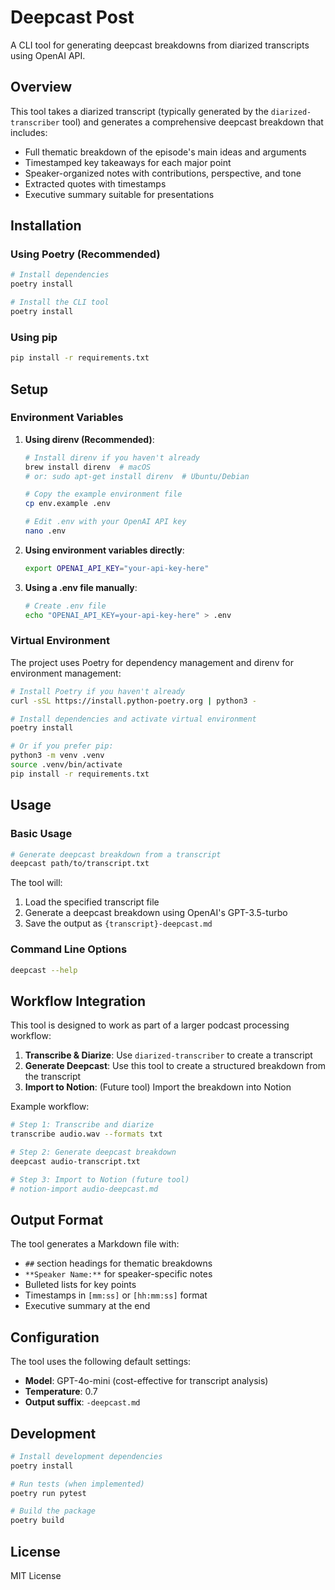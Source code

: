 # Deepcast Post

A CLI tool for generating deepcast breakdowns from diarized transcripts using OpenAI API.

## Overview

This tool takes a diarized transcript (typically generated by the `diarized-transcriber` tool) and generates a comprehensive deepcast breakdown that includes:

- Full thematic breakdown of the episode's main ideas and arguments
- Timestamped key takeaways for each major point
- Speaker-organized notes with contributions, perspective, and tone
- Extracted quotes with timestamps
- Executive summary suitable for presentations

## Installation

### Using Poetry (Recommended)

```bash
# Install dependencies
poetry install

# Install the CLI tool
poetry install
```

### Using pip

```bash
pip install -r requirements.txt
```

## Setup

### Environment Variables

1. **Using direnv (Recommended)**:

   ```bash
   # Install direnv if you haven't already
   brew install direnv  # macOS
   # or: sudo apt-get install direnv  # Ubuntu/Debian

   # Copy the example environment file
   cp env.example .env

   # Edit .env with your OpenAI API key
   nano .env
   ```

2. **Using environment variables directly**:

   ```bash
   export OPENAI_API_KEY="your-api-key-here"
   ```

3. **Using a .env file manually**:
   ```bash
   # Create .env file
   echo "OPENAI_API_KEY=your-api-key-here" > .env
   ```

### Virtual Environment

The project uses Poetry for dependency management and direnv for environment management:

```bash
# Install Poetry if you haven't already
curl -sSL https://install.python-poetry.org | python3 -

# Install dependencies and activate virtual environment
poetry install

# Or if you prefer pip:
python3 -m venv .venv
source .venv/bin/activate
pip install -r requirements.txt
```

## Usage

### Basic Usage

```bash
# Generate deepcast breakdown from a transcript
deepcast path/to/transcript.txt
```

The tool will:

1. Load the specified transcript file
2. Generate a deepcast breakdown using OpenAI's GPT-3.5-turbo
3. Save the output as `{transcript}-deepcast.md`

### Command Line Options

```bash
deepcast --help
```

## Workflow Integration

This tool is designed to work as part of a larger podcast processing workflow:

1. **Transcribe & Diarize**: Use `diarized-transcriber` to create a transcript
2. **Generate Deepcast**: Use this tool to create a structured breakdown from the transcript
3. **Import to Notion**: (Future tool) Import the breakdown into Notion

Example workflow:

```bash
# Step 1: Transcribe and diarize
transcribe audio.wav --formats txt

# Step 2: Generate deepcast breakdown
deepcast audio-transcript.txt

# Step 3: Import to Notion (future tool)
# notion-import audio-deepcast.md
```

## Output Format

The tool generates a Markdown file with:

- `##` section headings for thematic breakdowns
- `**Speaker Name:**` for speaker-specific notes
- Bulleted lists for key points
- Timestamps in `[mm:ss]` or `[hh:mm:ss]` format
- Executive summary at the end

## Configuration

The tool uses the following default settings:

- **Model**: GPT-4o-mini (cost-effective for transcript analysis)
- **Temperature**: 0.7
- **Output suffix**: `-deepcast.md`

## Development

```bash
# Install development dependencies
poetry install

# Run tests (when implemented)
poetry run pytest

# Build the package
poetry build
```

## License

MIT License
